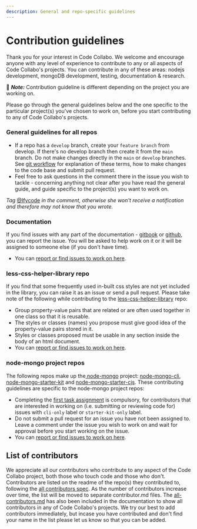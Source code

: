 ```yaml
---
description: General and repo-specific guidelines
---
```


# Contribution guidelines

Thank you for your interest in Code Collabo. We welcome and encourage anyone with any level of experience to contribute to any or all aspects of Code Collabo's projects. You can contribute in any of these areas: nodejs development, mongoDB development, testing, documentation & research.

📌 _**Note:**_ Contribution guideline is different depending on the project you are working on.

Please go through the general guidelines below and the one specific to the particular project\(s\) you've chosen to work on, before you start contributing to any of Code Collabo's projects.

### General guidelines for all repos

* If a repo has a `develop` branch, create your `feature branch` from develop. If there's no develop branch then create it from the `main` branch. Do not make changes directly in the `main` or `develop` branches. See [git workflow](https://code-collabo.gitbook.io/docs/contributor-guide/git-workflow) for explanation of these terms, how to make changes to the code base and submit pull request.
* Feel free to ask questions in the comment there in the issue you wish to tackle - concerning anything not clear after you have read the general guide, and guide specific to the project\(s\) you want to work on.

_Tag_ [@Ifycode](https://github.com/Ifycode) _in the comment, otherwise she won't receive a notification and therefore may not know that you wrote._

### Documentation

If you find issues with any part of the documentation - [gitbook](https://code-collabo.gitbook.io/docs/) or [github](https://github.com/code-collabo/docs), you can report the issue. You will be asked to help work on it or it will be assigned to someone else \(if you don't have time\).

* You can [report or find issues to work on here](https://github.com/code-collabo/docs/issues).

### less-css-helper-library repo

If you find that some frequently used in-built css styles are not yet included in the library, you can raise it as an issue or send a pull request. Please take note of the following while contributing to the [less-css-helper-library](https://github.com/code-collabo/less-css-helper-library) repo:

* Group property-value pairs that are related or are often used together in one class so that it is reusable.
* The styles or classes \(names\) you propose must give good idea of the property-value pairs stored in it. 
* Styles or classes proposed must be usable in any section inside the body of an html document.
* You can [report or find issues to work on here](https://github.com/code-collabo/less-css-helper-library/issues).

### node-mongo project repos

The following repos make up the[ node-mongo](https://code-collabo.gitbook.io/docs/contributor-guide/node-mongo-project) project: [node-mongo-cli](https://github.com/code-collabo/node-mongo-cli), [node-mongo-starter-kit](https://github.com/code-collabo/node-mongo-starter-kit) and [node-mongo-starter-cjs](https://github.com/code-collabo/node-mongo-starter-cjs). These contributing guidelines are specific to the node-mongo project repos:

* Completing the [first task assignment](https://code-collabo.gitbook.io/docs/contributor-guide/node-mongo-project/first-task) is compulsory, for contributors that are interested in working on \(i.e. submitting or reviewing code for\) issues with `cli-only` label or `starter-kit-only` label.
* Do not submit a pull request for an issue you have not been assigned to. Leave a comment under the issue you wish to work on and wait for approval before you start working on the issue. 
* You can [report or find issues to work on here](https://github.com/code-collabo/node-mongo-cli/issues).

## List of contributors

We appreciate all our contributors who contribute to any aspect of the Code Collabo project, both those who touch code and those who don't. Contributors are listed on the readme of the repo\(s\) they contributed to, following the [all contributors spec](https://allcontributors.org/docs/en/specification). As the number of contributors increase over time, the list will be moved to separate contributor.md files. The [all-contributors.md](https://code-collabo.gitbook.io/docs/meet-our-awesome-contributors/all-contributors) has also been included in the documentation to show all contributors in any of Code Collabo's projects. We try our best to add contributors immediately, but incase you have contributed and don't find your name in the list please let us know so that you can be added.

